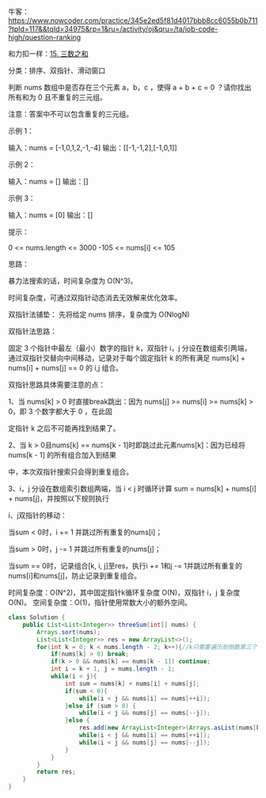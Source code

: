 牛客：https://www.nowcoder.com/practice/345e2ed5f81d4017bbb8cc6055b0b711?tpId=117&&tqId=34975&rp=1&ru=/activity/oj&qru=/ta/job-code-high/question-ranking



和力扣一样：[15. 三数之和](https://leetcode-cn.com/problems/3sum/)

分类：排序、双指针、滑动窗口



判断 nums 数组中是否存在三个元素 a，b，c ，使得 a + b + c = 0 ？请你找出所有和为 0 且不重复的三元组。

注意：答案中不可以包含重复的三元组。

 

示例 1：

输入：nums = [-1,0,1,2,-1,-4]
输出：[[-1,-1,2],[-1,0,1]]



示例 2：

输入：nums = []
输出：[]



示例 3：

输入：nums = [0]
输出：[]




提示：

0 <= nums.length <= 3000
-105 <= nums[i] <= 105





思路：

暴力法搜索的话，时间复杂度为 O(N^3)。

时间复杂度，可通过双指针动态消去无效解来优化效率。

双指针法铺垫： 先将给定 nums 排序，复杂度为 O(NlogN)

双指针法思路： 

固定 3 个指针中最左（最小）数字的指针 k，双指针 i，j 分设在数组索引两端，通过双指针交替向中间移动，记录对于每个固定指针 k 的所有满足 nums[k] + nums[i] + nums[j] == 0 的 i,j 组合。



双指针思路具体需要注意的点：

1、当 nums[k] > 0 时直接break跳出：因为 nums[j] >= nums[i] >= nums[k] > 0，即 3 个数字都大于 0 ，在此固

定指针 k 之后不可能再找到结果了。

2、当 k > 0且nums[k] == nums[k - 1]时即跳过此元素nums[k]：因为已经将 nums[k - 1] 的所有组合加入到结果

中，本次双指针搜索只会得到重复组合。

3、i，j 分设在数组索引数组两端，当 i < j 时循环计算 sum = nums[k] + nums[i] + nums[j]，并按照以下规则执行 

i、j双指针的移动：

当sum < 0时，i += 1 并跳过所有重复的nums[i]；

当sum > 0时，j -=  1 并跳过所有重复的nums[j]；

当sum == 0时，记录组合[k, i, j]至res，执行i += 1和j -= 1并跳过所有重复的nums[i]和nums[j]，防止记录到重复组合。




时间复杂度：O(N^2)，其中固定指针k循环复杂度 O(N)，双指针 i，j 复杂度 O(N)。
空间复杂度：O(1)，指针使用常数大小的额外空间。

````java
class Solution {
    public List<List<Integer>> threeSum(int[] nums) {
        Arrays.sort(nums);
        List<List<Integer>> res = new ArrayList<>();
        for(int k = 0; k < nums.length - 2; k++){//k只需要遍历到倒数第三个。
            if(nums[k] > 0) break;
            if(k > 0 && nums[k] == nums[k - 1]) continue;
            int i = k + 1, j = nums.length - 1;
            while(i < j){
                int sum = nums[k] + nums[i] + nums[j];
                if(sum < 0){
                    while(i < j && nums[i] == nums[++i]);
                }else if (sum > 0) {
                    while(i < j && nums[j] == nums[--j]);
                }else {
                    res.add(new ArrayList<Integer>(Arrays.asList(nums[k], nums[i], nums[j])));
                    while(i < j && nums[i] == nums[++i]);
                    while(i < j && nums[j] == nums[--j]);
                }
            }
        }
        return res;
    }
}
````

